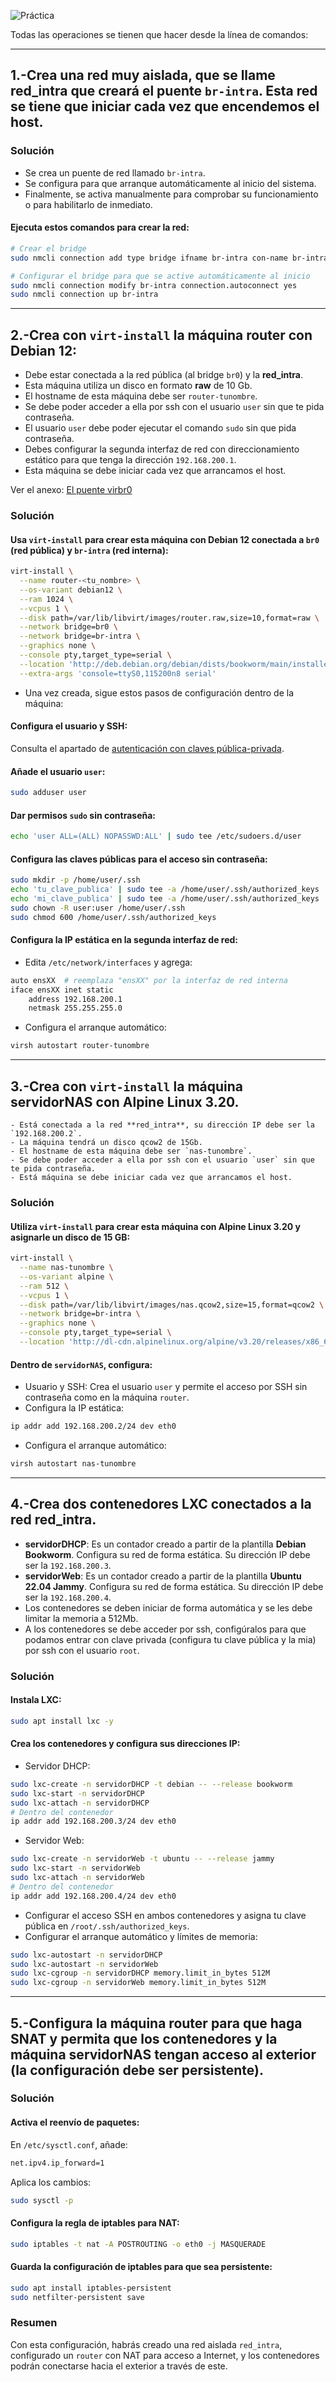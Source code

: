![Práctica](../img/practica.png) 

Todas las operaciones se tienen que hacer desde la línea de comandos:

----
## 1.-Crea una **red muy aislada**, que se llame **red_intra** que creará el puente `br-intra`. Esta red se tiene que iniciar cada vez que encendemos el host.
### Solución
- Se crea un puente de red llamado `br-intra`.
- Se configura para que arranque automáticamente al inicio del sistema.
- Finalmente, se activa manualmente para comprobar su funcionamiento o para habilitarlo de inmediato.
#### Ejecuta estos comandos para crear la red:
```bash
# Crear el bridge
sudo nmcli connection add type bridge ifname br-intra con-name br-intra

# Configurar el bridge para que se active automáticamente al inicio
sudo nmcli connection modify br-intra connection.autoconnect yes
sudo nmcli connection up br-intra
```
 ---
## 2.-Crea con `virt-install` la máquina **router** con Debian 12:
    
   - Debe estar conectada a la red pública (al bridge `br0`) y la **red_intra**.
   - Esta máquina utiliza un disco en formato **raw** de 10 Gb.
   - El hostname de esta máquina debe ser `router-tunombre`.
   - Se debe poder acceder a ella por ssh con el usuario `user` sin que te pida contraseña.
   - El usuario `user` debe poder ejecutar el comando `sudo` sin que pida contraseña.
   - Debes configurar la segunda interfaz de red con direccionamiento estático para que tenga la dirección `192.168.200.1`.
   - Esta máquina se debe iniciar cada vez que arrancamos el host.

Ver el anexo: [El puente virbr0](../../../99.-Anexos/11.-El%20puente%20virbr0.md)
### Solución

#### Usa `virt-install` para crear esta máquina con Debian 12 conectada a `br0` (red pública) y `br-intra` (red interna):
```bash
virt-install \
  --name router-<tu_nombre> \
  --os-variant debian12 \
  --ram 1024 \
  --vcpus 1 \
  --disk path=/var/lib/libvirt/images/router.raw,size=10,format=raw \
  --network bridge=br0 \
  --network bridge=br-intra \
  --graphics none \
  --console pty,target_type=serial \
  --location 'http://deb.debian.org/debian/dists/bookworm/main/installer-amd64/' \
  --extra-args 'console=ttyS0,115200n8 serial'
```
- Una vez creada, sigue estos pasos de configuración dentro de la máquina:

#### Configura el usuario y SSH:

Consulta el apartado de [autenticación con claves pública-privada](../../../02.-SSH/03.-Uso%20de%20ssh/02.-Autenticación%20con%20claves%20pública-privada.md).

#### Añade el usuario `user`:
```bash
sudo adduser user
```
#### Dar permisos `sudo` sin contraseña:
```bash
echo 'user ALL=(ALL) NOPASSWD:ALL' | sudo tee /etc/sudoers.d/user
```
#### Configura las claves públicas para el acceso sin contraseña:
```bash
sudo mkdir -p /home/user/.ssh
echo 'tu_clave_publica' | sudo tee -a /home/user/.ssh/authorized_keys
echo 'mi_clave_publica' | sudo tee -a /home/user/.ssh/authorized_keys
sudo chown -R user:user /home/user/.ssh
sudo chmod 600 /home/user/.ssh/authorized_keys
```

#### Configura la IP estática en la segunda interfaz de red:
- Edita `/etc/network/interfaces` y agrega:
```bash
auto ensXX  # reemplaza "ensXX" por la interfaz de red interna
iface ensXX inet static
    address 192.168.200.1
    netmask 255.255.255.0
```
- Configura el arranque automático:
```bash
virsh autostart router-tunombre
```
---
## 3.-Crea con `virt-install` la máquina **servidorNAS** con Alpine Linux 3.20.
    
    - Está conectada a la red **red_intra**, su dirección IP debe ser la `192.168.200.2`.
    - La máquina tendrá un disco qcow2 de 15Gb.
    - El hostname de esta máquina debe ser `nas-tunombre`.
    - Se debe poder acceder a ella por ssh con el usuario `user` sin que te pida contraseña.
    - Está máquina se debe iniciar cada vez que arrancamos el host.

### Solución

#### Utiliza `virt-install` para crear esta máquina con Alpine Linux 3.20 y asignarle un disco de 15 GB:
```bash
virt-install \
  --name nas-tunombre \
  --os-variant alpine \
  --ram 512 \
  --vcpus 1 \
  --disk path=/var/lib/libvirt/images/nas.qcow2,size=15,format=qcow2 \
  --network bridge=br-intra \
  --graphics none \
  --console pty,target_type=serial \
  --location 'http://dl-cdn.alpinelinux.org/alpine/v3.20/releases/x86_64/'
```
#### Dentro de `servidorNAS`, configura:

- Usuario y SSH:
    Crea el usuario `user` y permite el acceso por SSH sin contraseña como en la máquina `router`.
- Configura la IP estática:
```bash
ip addr add 192.168.200.2/24 dev eth0
```
- Configura el arranque automático:
```bash
virsh autostart nas-tunombre
```
--- 
## 4.-Crea dos contenedores LXC conectados a la red **red_intra**.
    
   - **servidorDHCP**: Es un contador creado a partir de la plantilla **Debian Bookworm**. Configura su red de forma estática. Su dirección IP debe ser la `192.168.200.3`.
   - **servidorWeb**: Es un contador creado a partir de la plantilla **Ubuntu 22.04 Jammy**. Configura su red de forma estática. Su dirección IP debe ser la `192.168.200.4`.
   - Los contenedores se deben iniciar de forma automática y se les debe limitar la memoria a 512Mb.
   - A los contenedores se debe acceder por ssh, configúralos para que podamos entrar con clave privada (configura tu clave pública y la mia) por ssh con el usuario `root`.

### Solución

#### Instala LXC:
```bash
sudo apt install lxc -y
```
#### Crea los contenedores y configura sus direcciones IP:

- Servidor DHCP:
```bash
sudo lxc-create -n servidorDHCP -t debian -- --release bookworm
sudo lxc-start -n servidorDHCP
sudo lxc-attach -n servidorDHCP
# Dentro del contenedor
ip addr add 192.168.200.3/24 dev eth0
```
-  Servidor Web:
```bash
sudo lxc-create -n servidorWeb -t ubuntu -- --release jammy
sudo lxc-start -n servidorWeb
sudo lxc-attach -n servidorWeb
# Dentro del contenedor
ip addr add 192.168.200.4/24 dev eth0
```
- Configurar el acceso SSH en ambos contenedores y asigna tu clave pública en `/root/.ssh/authorized_keys`.
- Configurar el arranque automático y límites de memoria:
```bash
sudo lxc-autostart -n servidorDHCP
sudo lxc-autostart -n servidorWeb
sudo lxc-cgroup -n servidorDHCP memory.limit_in_bytes 512M
sudo lxc-cgroup -n servidorWeb memory.limit_in_bytes 512M
```

----
## 5.-Configura la máquina **router** para que haga SNAT y permita que los contenedores y la máquina **servidorNAS** tengan acceso al exterior (**la configuración debe ser persistente**).
### Solución

#### Activa el reenvío de paquetes:
En `/etc/sysctl.conf`, añade:
```bash
net.ipv4.ip_forward=1
```
Aplica los cambios:
```bash
sudo sysctl -p
```
#### Configura la regla de iptables para NAT:
```bash
sudo iptables -t nat -A POSTROUTING -o eth0 -j MASQUERADE
```
#### Guarda la configuración de iptables para que sea persistente:
```bash
sudo apt install iptables-persistent
sudo netfilter-persistent save
```
### Resumen

Con esta configuración, habrás creado una red aislada `red_intra`, configurado un `router` con NAT para acceso a Internet, y los contenedores podrán conectarse hacia el exterior a través de este.